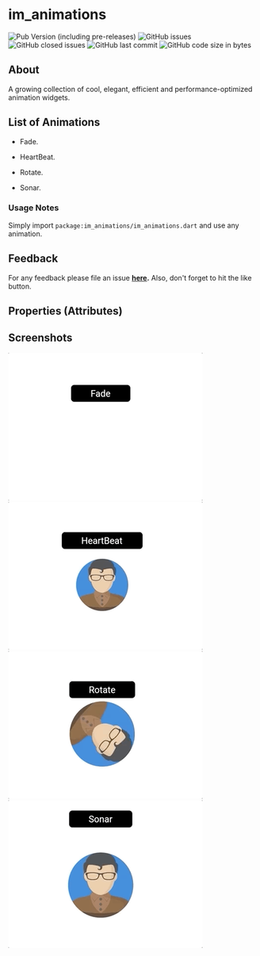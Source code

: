 # im_animations

![Pub Version (including pre-releases)](https://img.shields.io/pub/v/im_animations?include_prereleases)
![GitHub issues](https://img.shields.io/github/issues-raw/imujtaba8488/im_animations)
![GitHub closed issues](https://img.shields.io/github/issues-closed-raw/imujtaba8488/im_animations)
![GitHub last commit](https://img.shields.io/github/last-commit/imujtaba8488/im_animations)
![GitHub code size in bytes](https://img.shields.io/github/languages/code-size/imujtaba8488/im_animations)

## About

A growing collection of cool, elegant, efficient and performance-optimized
animation widgets.

## List of Animations

* Fade.

* HeartBeat.

* Rotate.

* Sonar.

### Usage Notes

Simply import `package:im_animations/im_animations.dart` and use any animation.

## Feedback

For any feedback please file an issue
__[here](https://github.com/imujtaba8488/im_animations/issues).__
Also, don't forget to hit the like button.

## Properties (Attributes)

## Screenshots

![fade_01](https://github.com/imujtaba8488/showcase/blob/master/fade_01.gif)
![heartbeat_01](https://github.com/imujtaba8488/showcase/blob/master/heartbeat_01.gif)
![rotate_01](https://github.com/imujtaba8488/showcase/blob/master/rotate_01.gif)
![sonar_01](https://github.com/imujtaba8488/showcase/blob/master/sonar_01.gif)
